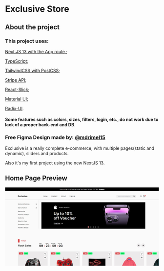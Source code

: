 # Exclusive Store
## About the project

### This project uses:

[Next.JS 13 with the App route ](https://nextjs.org/docs);

[TypeScript](https://www.typescriptlang.org/);

[TailwindCSS with PostCSS](https://tailwindcss.com/docs/installation/using-postcss);

[Stripe API](https://stripe.com/docs/api);

[React-Slick](https://react-slick.neostack.com/);

[Material UI](https://mui.com/);

[Radix-UI](https://www.radix-ui.com/).

#### Some features such as colors, sizes, filters, login, etc., do not work due to lack of a proper back-end and DB.

### Free Figma Design made by: [@mdrimel15](https://www.figma.com/@mdrimel15)

Exclusive is a really complete e-commerce, with multiple pages(static and dynamic), sliders and products.

Also it's my first project using the new NextJS 13.

## Home Page Preview

<img src="/public/home.jpg" alt="Home page" title="Home page">
